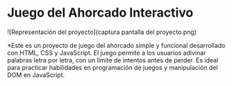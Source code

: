 # Juego del Ahorcado Interactivo

![Representación del proyecto](captura pantalla del proyecto.png)

*Este es un proyecto de juego del ahorcado simple y funcional desarrollado con HTML, CSS y JavaScript. El juego permite a los usuarios adivinar palabras letra por letra, con un límite de intentos antes de perder. Es ideal para practicar habilidades en programación de juegos y manipulación del DOM en JavaScript.
